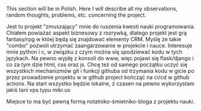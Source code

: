 This section will be in Polish. Here I will describe all my observations, random thoughts, problems, etc. concerning the project.

Jest to projekt "zmuszający" mnie do ruszenia kwesti nauki programowania. Chiałem powiażać aspekt biznesowy z rozrywką, dlatego projekt jest grą fantasy/rpg w któej będą się znajdować elementy CRM.
Myślę że takie "combo" pozwoli utrzymać zaangarzowanie w projekcie i nauce.
Interesuje mnie python i c, w związku z czym można się spodziewać kodu w tych językach. Na pewno wyjdę z konsoli do www, więc pojawi się flask/django i co za tym dzie html, css oraz js.
Chcę też od samego początku uczyć się wszystkich mechanizmów git i funkcji githuba od trzymania kodu w gicie po przez prowadzenie projektu w w github project kończąć na ci/cd w github actions.
Na start wszystko będzie lokalne, z czasen na pewno wykorzystam jakiś tani vps typu mikr.us

Miejsce to ma być pewną formą notatniko-śmietniko-bloga z projektu nauki.
